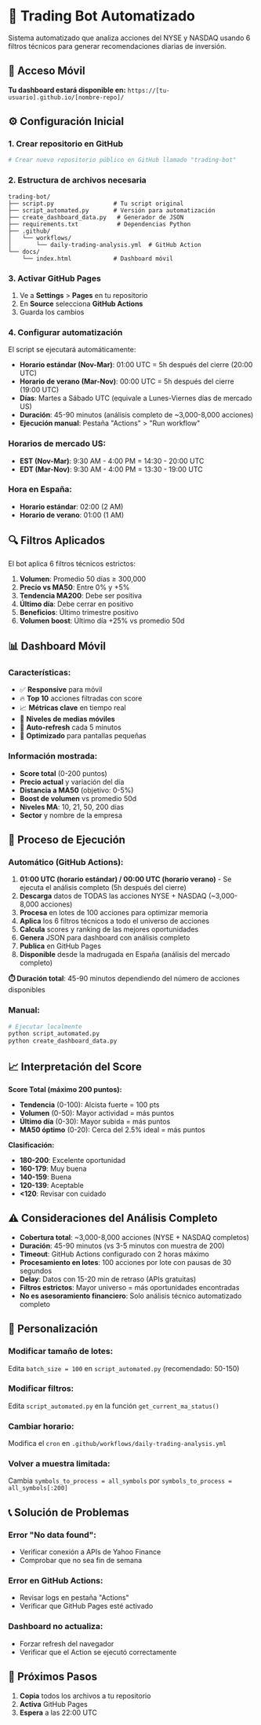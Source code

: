 # 🚀 Trading Bot Automatizado

Sistema automatizado que analiza acciones del NYSE y NASDAQ usando 6 filtros técnicos para generar recomendaciones diarias de inversión.

## 📱 Acceso Móvil

**Tu dashboard estará disponible en:**
`https://[tu-usuario].github.io/[nombre-repo]/`

## ⚙️ Configuración Inicial

### 1. Crear repositorio en GitHub
```bash
# Crear nuevo repositorio público en GitHub llamado "trading-bot"
```

### 2. Estructura de archivos necesaria
```
trading-bot/
├── script.py                 # Tu script original
├── script_automated.py       # Versión para automatización  
├── create_dashboard_data.py   # Generador de JSON
├── requirements.txt           # Dependencias Python
├── .github/
│   └── workflows/
│       └── daily-trading-analysis.yml  # GitHub Action
└── docs/
    └── index.html            # Dashboard móvil
```

### 3. Activar GitHub Pages
1. Ve a **Settings** > **Pages** en tu repositorio
2. En **Source** selecciona **GitHub Actions**
3. Guarda los cambios

### 4. Configurar automatización
El script se ejecutará automáticamente:
- **Horario estándar (Nov-Mar)**: 01:00 UTC = 5h después del cierre (20:00 UTC)
- **Horario de verano (Mar-Nov)**: 00:00 UTC = 5h después del cierre (19:00 UTC)  
- **Días**: Martes a Sábado UTC (equivale a Lunes-Viernes días de mercado US)
- **Duración**: 45-90 minutos (análisis completo de ~3,000-8,000 acciones)
- **Ejecución manual**: Pestaña "Actions" > "Run workflow"

### Horarios de mercado US:
- **EST (Nov-Mar)**: 9:30 AM - 4:00 PM = 14:30 - 20:00 UTC
- **EDT (Mar-Nov)**: 9:30 AM - 4:00 PM = 13:30 - 19:00 UTC

### Hora en España:
- **Horario estándar**: 02:00 (2 AM) 
- **Horario de verano**: 01:00 (1 AM)

## 🔍 Filtros Aplicados

El bot aplica 6 filtros técnicos estrictos:

1. **Volumen**: Promedio 50 días ≥ 300,000
2. **Precio vs MA50**: Entre 0% y +5%
3. **Tendencia MA200**: Debe ser positiva
4. **Último día**: Debe cerrar en positivo
5. **Beneficios**: Último trimestre positivo
6. **Volumen boost**: Último día +25% vs promedio 50d

## 📊 Dashboard Móvil

### Características:
- ✅ **Responsive** para móvil
- 🔥 **Top 10** acciones filtradas con score
- 📈 **Métricas clave** en tiempo real
- 🎯 **Niveles de medias móviles**
- 🔄 **Auto-refresh** cada 5 minutos
- 📱 **Optimizado** para pantallas pequeñas

### Información mostrada:
- **Score total** (0-200 puntos)
- **Precio actual** y variación del día
- **Distancia a MA50** (objetivo: 0-5%)
- **Boost de volumen** vs promedio 50d
- **Niveles MA**: 10, 21, 50, 200 días
- **Sector** y nombre de la empresa

## 🚀 Proceso de Ejecución

### Automático (GitHub Actions):
1. **01:00 UTC (horario estándar) / 00:00 UTC (horario verano)** - Se ejecuta el análisis completo (5h después del cierre)
2. **Descarga** datos de TODAS las acciones NYSE + NASDAQ (~3,000-8,000 acciones)
3. **Procesa** en lotes de 100 acciones para optimizar memoria
4. **Aplica** los 6 filtros técnicos a todo el universo de acciones
5. **Calcula** scores y ranking de las mejores oportunidades
6. **Genera** JSON para dashboard con análisis completo
7. **Publica** en GitHub Pages
8. **Disponible** desde la madrugada en España (análisis del mercado completo)

**⏱️ Duración total**: 45-90 minutos dependiendo del número de acciones disponibles

### Manual:
```bash
# Ejecutar localmente
python script_automated.py
python create_dashboard_data.py
```

## 📈 Interpretación del Score

**Score Total (máximo 200 puntos):**
- **Tendencia** (0-100): Alcista fuerte = 100 pts
- **Volumen** (0-50): Mayor actividad = más puntos  
- **Último día** (0-30): Mayor subida = más puntos
- **MA50 óptimo** (0-20): Cerca del 2.5% ideal = más puntos

**Clasificación:**
- **180-200**: Excelente oportunidad
- **160-179**: Muy buena
- **140-159**: Buena
- **120-139**: Aceptable
- **<120**: Revisar con cuidado

## ⚠️ Consideraciones del Análisis Completo

- **Cobertura total**: ~3,000-8,000 acciones (NYSE + NASDAQ completos)
- **Duración**: 45-90 minutos (vs 3-5 minutos con muestra de 200)
- **Timeout**: GitHub Actions configurado con 2 horas máximo
- **Procesamiento en lotes**: 100 acciones por lote con pausas de 30 segundos
- **Delay**: Datos con 15-20 min de retraso (APIs gratuitas)
- **Filtros estrictos**: Mayor universo = más oportunidades encontradas
- **No es asesoramiento financiero**: Solo análisis técnico automatizado completo

## 🔧 Personalización

### Modificar tamaño de lotes:
Edita `batch_size = 100` en `script_automated.py` (recomendado: 50-150)

### Modificar filtros:
Edita `script_automated.py` en la función `get_current_ma_status()`

### Cambiar horario:
Modifica el `cron` en `.github/workflows/daily-trading-analysis.yml`

### Volver a muestra limitada:
Cambia `symbols_to_process = all_symbols` por `symbols_to_process = all_symbols[:200]`

## 📞 Solución de Problemas

### Error "No data found":
- Verificar conexión a APIs de Yahoo Finance
- Comprobar que no sea fin de semana

### Error en GitHub Actions:
- Revisar logs en pestaña "Actions"
- Verificar que GitHub Pages esté activado

### Dashboard no actualiza:
- Forzar refresh del navegador
- Verificar que el Action se ejecutó correctamente

## 🎯 Próximos Pasos

1. **Copia** todos los archivos a tu repositorio
2. **Activa** GitHub Pages
3. **Espera** a las 22:00 UTC